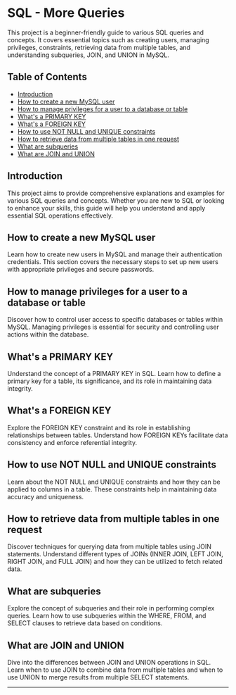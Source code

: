 # SQL - More Queries

This project is a beginner-friendly guide to various SQL queries and concepts. It covers essential topics such as creating users, managing privileges, constraints, retrieving data from multiple tables, and understanding subqueries, JOIN, and UNION in MySQL.

## Table of Contents

- [Introduction](#introduction)
- [How to create a new MySQL user](#how-to-create-a-new-mysql-user)
- [How to manage privileges for a user to a database or table](#how-to-manage-privileges-for-a-user-to-a-database-or-table)
- [What's a PRIMARY KEY](#whats-a-primary-key)
- [What's a FOREIGN KEY](#whats-a-foreign-key)
- [How to use NOT NULL and UNIQUE constraints](#how-to-use-not-null-and-unique-constraints)
- [How to retrieve data from multiple tables in one request](#how-to-retrieve-data-from-multiple-tables-in-one-request)
- [What are subqueries](#what-are-subqueries)
- [What are JOIN and UNION](#what-are-join-and-union)

## Introduction

This project aims to provide comprehensive explanations and examples for various SQL queries and concepts. Whether you are new to SQL or looking to enhance your skills, this guide will help you understand and apply essential SQL operations effectively.

## How to create a new MySQL user

Learn how to create new users in MySQL and manage their authentication credentials. This section covers the necessary steps to set up new users with appropriate privileges and secure passwords.

## How to manage privileges for a user to a database or table

Discover how to control user access to specific databases or tables within MySQL. Managing privileges is essential for security and controlling user actions within the database.

## What's a PRIMARY KEY

Understand the concept of a PRIMARY KEY in SQL. Learn how to define a primary key for a table, its significance, and its role in maintaining data integrity.

## What's a FOREIGN KEY

Explore the FOREIGN KEY constraint and its role in establishing relationships between tables. Understand how FOREIGN KEYs facilitate data consistency and enforce referential integrity.

## How to use NOT NULL and UNIQUE constraints

Learn about the NOT NULL and UNIQUE constraints and how they can be applied to columns in a table. These constraints help in maintaining data accuracy and uniqueness.

## How to retrieve data from multiple tables in one request

Discover techniques for querying data from multiple tables using JOIN statements. Understand different types of JOINs (INNER JOIN, LEFT JOIN, RIGHT JOIN, and FULL JOIN) and how they can be utilized to fetch related data.

## What are subqueries

Explore the concept of subqueries and their role in performing complex queries. Learn how to use subqueries within the WHERE, FROM, and SELECT clauses to retrieve data based on conditions.

## What are JOIN and UNION

Dive into the differences between JOIN and UNION operations in SQL. Learn when to use JOIN to combine data from multiple tables and when to use UNION to merge results from multiple SELECT statements.

---
